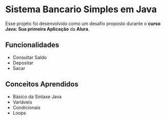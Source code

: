 
# Sistema Bancario Simples em Java

Esse projeto foi desenvolvido como um desafio proposto durante o **curso Java: Sua primeira Aplicação** da **Alura**.

## Funcionalidades

- Consultar Saldo
- Depositar
- Sacar

## Conceitos Aprendidos

- Básico da Sintaxe Java
- Variáveis
- Condicionais
- Loops

